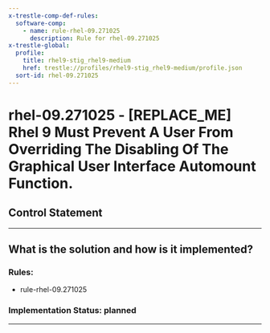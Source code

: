 ```yaml
---
x-trestle-comp-def-rules:
  software-comp:
    - name: rule-rhel-09.271025
      description: Rule for rhel-09.271025
x-trestle-global:
  profile:
    title: rhel9-stig_rhel9-medium
    href: trestle://profiles/rhel9-stig_rhel9-medium/profile.json
  sort-id: rhel-09.271025
---
```


# rhel-09.271025 - \[REPLACE_ME\] Rhel 9 Must Prevent A User From Overriding The Disabling Of The Graphical User Interface Automount Function.

## Control Statement

______________________________________________________________________

## What is the solution and how is it implemented?

<!-- For implementation status enter one of: implemented, partial, planned, alternative, not-applicable -->

<!-- Note that the list of rules under ### Rules: is read-only and changes will not be captured after assembly to JSON -->

<!-- Add control implementation description here for control: rhel-09.271025 -->

### Rules:

  - rule-rhel-09.271025

### Implementation Status: planned

______________________________________________________________________
